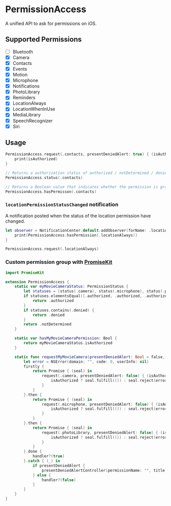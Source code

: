# PermissionAccess
A unified API to ask for permissions on iOS.

## Supported Permissions

- [ ] Bluetooth
- [x] Camera
- [x] Contacts
- [x] Events
- [x] Motion
- [x] Microphone
- [x] Notifications
- [x] PhotoLibrary
- [x] Reminders
- [x] LocationAlways
- [x] LocationWhenInUse
- [x] MediaLibrary
- [x] SpeechRecognizer
- [x] Siri

## Usage

```swift
PermissionAccess.request(.contacts, presentDeniedAlert: true) { (isAuthorized) in
    print(isAuthorized)
}

// Returns a authorization status of authorized / notDetermined / denied / disabled.
PermissionAccess.status(.contacts)

// Returns a Boolean value that indicates whether the permission is granted.
PermissionAccess.hasPermisson(.contacts)
```

### `locationPermissionStatusChanged` notification

A notification posted when the status of the location permission have changed.

```swift
let observer = NotificationCenter.default.addObserver(forName: .locationPermissionStatusChanged, object: nil, queue: .main) { (_) in
    print(PermissionAccess.hasPermission(.locationAlways))
}

PermissionAccess.request(.locationAlways)
```

### Custom permission group with [PromiseKit](https://github.com/mxcl/PromiseKit)

```swift
import PromiseKit

extension PermissionAccess {
    static var myMovieCameraStatus: PermissionStatus {
        let statuses = [status(.camera), status(.microphone), status(.photoLibrary)]
        if statuses.elementsEqual([.authorized, .authorized, .authorized]) {
            return .authorized
        }
        if statuses.contains(.denied) {
            return .denied
        }
        return .notDetermined
    }

    static var hasMyMovieCameraPermission: Bool {
        return myMovieCameraStatus.isAuthorized
    }

    static func requestMyMovieCamera(presentDeniedAlert: Bool = false, handler: PermissionHandler? = nil) {
        let error = NSError(domain: "", code: 0, userInfo: nil)
        firstly {
            return Promise { (seal) in
                request(.camera, presentDeniedAlert: false) { (isAuthorized) in
                    isAuthorized ? seal.fulfill(()) : seal.reject(error)
                }
            }
        }.then {
            return Promise { (seal) in
                request(.microphone, presentDeniedAlert: false) { (isAuthorized) in
                    isAuthorized ? seal.fulfill(()) : seal.reject(error)
                }
            }
        }.then {
            return Promise { (seal) in
                request(.photoLibrary, presentDeniedAlert: false) { (isAuthorized) in
                    isAuthorized ? seal.fulfill(()) : seal.reject(error)
                }
            }
        }.done {
            handler?(true)
        }.catch { (_) in
            if presentDeniedAlert {
                presentDeniedAlertController(permissionName: "", title: "My title", message: "My message", handler: handler)
            } else {
                handler?(false)
            }
        }
    }
}
```
